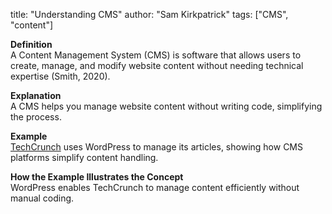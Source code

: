 title: "Understanding CMS"
author: "Sam Kirkpatrick"
tags: ["CMS", "content"]

**Definition**  
A Content Management System (CMS) is software that allows users to create, manage, and modify website content without needing technical expertise (Smith, 2020).

**Explanation**  
A CMS helps you manage website content without writing code, simplifying the process.

**Example**  
[TechCrunch](https://techcrunch.com) uses WordPress to manage its articles, showing how CMS platforms simplify content handling.

**How the Example Illustrates the Concept**  
WordPress enables TechCrunch to manage content efficiently without manual coding.